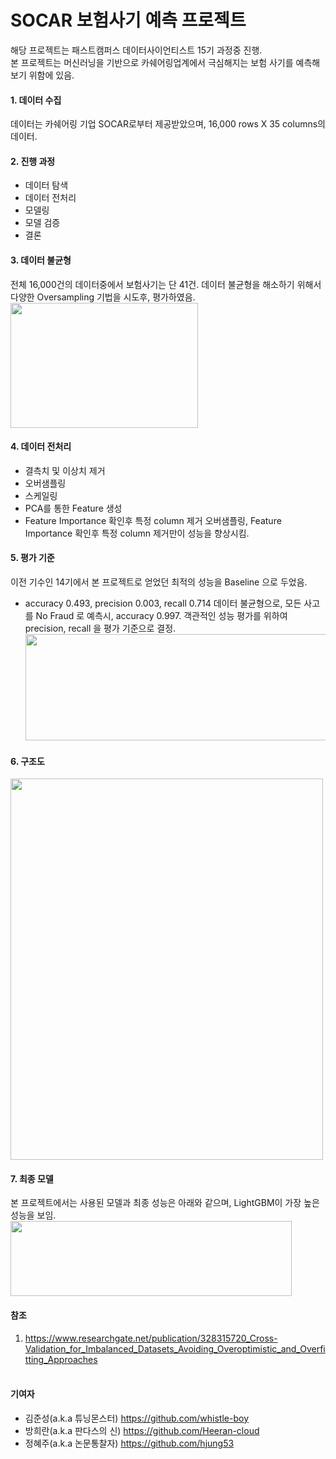 # SOCAR 보험사기 예측 프로젝트
해당 프로젝트는 패스트캠퍼스 데이터사이언티스트 15기 과정중 진행.<br>
본 프로젝트는 머신러닝을 기반으로 카쉐어링업계에서 극심해지는 보험 사기를 예측해보기 위함에 있음.<br>

#### 1. 데이터 수집
데이터는 카쉐어링 기업 SOCAR로부터 제공받았으며, 16,000 rows X 35 columns의 데이터.<br>

#### 2. 진행 과정
- 데이터 탐색
- 데이터 전처리
- 모델링
- 모델 검증
- 결론<br>

#### 3. 데이터 불균형
전체 16,000건의 데이터중에서 보험사기는 단 41건. 
데이터 불균형을 해소하기 위해서 다양한 Oversampling 기법을 시도후, 평가하였음. <br>
<img src="https://user-images.githubusercontent.com/72846750/105158413-4ac78380-5b51-11eb-8d2e-8b9462323210.png" width="300" height="200"/>

#### 4. 데이터 전처리
- 결측치 및 이상치 제거     
- 오버샘플링                
- 스케일링                 
- PCA를 통한 Feature 생성
- Feature Importance 확인후 특정 column 제거
오버샘플링, Feature Importance 확인후 특정 column 제거만이 성능을 향상시킴.<br>


#### 5. 평가 기준
이전 기수인 14기에서 본 프로젝트로 얻었던 최적의 성능을 Baseline 으로 두었음.
  - accuracy 0.493, precision 0.003, recall 0.714
데이터 불균형으로, 모든 사고를 No Fraud 로 예측시, accuracy 0.997. 객관적인 성능 평가를 위하여 precision, recall 을 평가 기준으로 결정.
  <img src="https://user-images.githubusercontent.com/72846750/105166682-0b9e3000-5b5b-11eb-8eb0-947cc225af05.png" width="500" height="170"/> <br>

#### 6. 구조도
<img src="https://user-images.githubusercontent.com/72846750/105805859-38809600-5fe6-11eb-8128-bed4bc8f39eb.png" width="500" height="610"/> <br>


#### 7. 최종 모델
본 프로젝트에서는 사용된 모델과 최종 성능은 아래와 같으며, LightGBM이 가장 높은 성능을 보임. <br>
<img src="https://user-images.githubusercontent.com/72846750/108803330-c3e94900-75dd-11eb-9504-f51755183875.JPG" width="450" height="120"/> <br>

#### 참조
1) https://www.researchgate.net/publication/328315720_Cross-Validation_for_Imbalanced_Datasets_Avoiding_Overoptimistic_and_Overfitting_Approaches <br><br>

#### 기여자
* 김준성(a.k.a 튜닝몬스터) https://github.com/whistle-boy
* 방희란(a.k.a 판다스의 신) https://github.com/Heeran-cloud
* 정혜주(a.k.a 논문통찰자) https://github.com/hjung53
